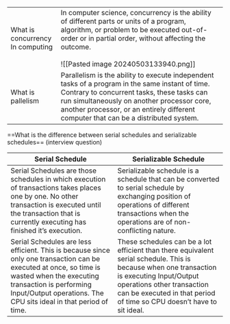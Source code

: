 
|                                      |                                                                                                                                                                                                                                                                                      |
| ------------------------------------ | ------------------------------------------------------------------------------------------------------------------------------------------------------------------------------------------------------------------------------------------------------------------------------------ |
| What is concurrency <br>In computing | In computer science, concurrency is the ability of different parts or units of a program, algorithm, or problem to be executed out-of-order or in partial order, without affecting the outcome.<br><br>![[Pasted image 20240503133940.png]]<br>                                      |
| What is pallelism                    | Parallelism is the ability to execute independent tasks of a program in the same instant of time. Contrary to concurrent tasks, these tasks can run simultaneously on another processor core, another processor, or an entirely different computer that can be a distributed system. |
==What is the difference between serial schedules and serializable schedules==
(interview question)

| Serial Schedule                                                                                                                                                                                                                             | Serializable Schedule                                                                                                                                                                                                                              |
| ------------------------------------------------------------------------------------------------------------------------------------------------------------------------------------------------------------------------------------------- | -------------------------------------------------------------------------------------------------------------------------------------------------------------------------------------------------------------------------------------------------- |
| Serial Schedules are those schedules in which execution of transactions takes places one by one. No other transaction is executed until the transaction that is currently executing has finished it’s execution.                            | Serializable schedule is a schedule that can be converted to serial schedule by exchanging position of operations of different transactions when the operations are of non-conflicting nature.                                                     |
| Serial Schedules are less efficient. This is because since only one transaction can be executed at once, so time is wasted when the executing transaction is performing Input/Output operations. The CPU sits ideal in that period of time. | These schedules can be a lot efficient than there equivalent serial schedule. This is because when one transaction is executing Input/Output operations other transaction can be executed in that period of time so CPU doesn’t have to sit ideal. |
